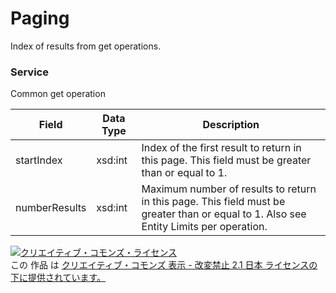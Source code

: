 # Paging
Index of results from get operations.
### Service
Common get operation

| Field | Data Type | Description | 
|---|---|---|
| startIndex| xsd:int| Index of the first result to return in this page. This field must be greater than or equal to 1. |
| numberResults| xsd:int| Maximum number of results to return in this page. This field must be greater than or equal to 1. Also see Entity Limits per operation. |
<a rel="license" href="http://creativecommons.org/licenses/by-nd/2.1/jp/"><img alt="クリエイティブ・コモンズ・ライセンス" style="border-width:0" src="https://i.creativecommons.org/l/by-nd/2.1/jp/88x31.png" /></a><br />この 作品 は <a rel="license" href="http://creativecommons.org/licenses/by-nd/2.1/jp/">クリエイティブ・コモンズ 表示 - 改変禁止 2.1 日本 ライセンスの下に提供されています。</a>
